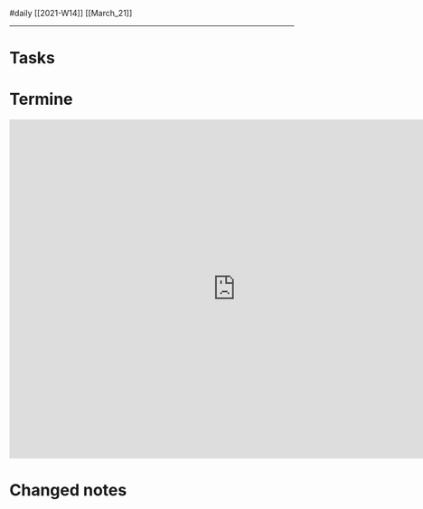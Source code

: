 #daily
[[2021-W14]]
[[March_21]]

---
# Tasks

# Termine
<iframe src="https://pim.etesync.com/pim/events" style="border: 0" width="800" height="600" frameborder="0" scrolling="no"></iframe>

# Changed notes
